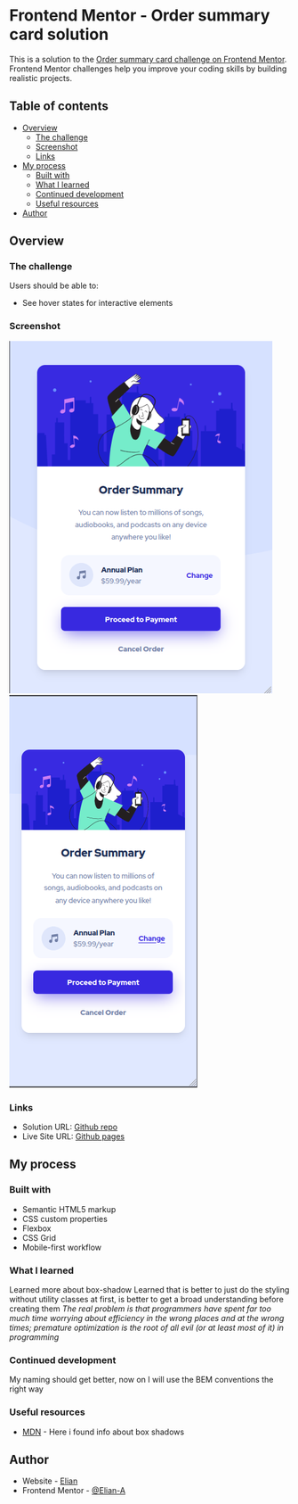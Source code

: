 # Frontend Mentor - Order summary card solution

This is a solution to the [Order summary card challenge on Frontend Mentor](https://www.frontendmentor.io/challenges/order-summary-component-QlPmajDUj). Frontend Mentor challenges help you improve your coding skills by building realistic projects.

## Table of contents

- [Overview](#overview)
  - [The challenge](#the-challenge)
  - [Screenshot](#screenshot)
  - [Links](#links)
- [My process](#my-process)
  - [Built with](#built-with)
  - [What I learned](#what-i-learned)
  - [Continued development](#continued-development)
  - [Useful resources](#useful-resources)
- [Author](#author)

## Overview

### The challenge

Users should be able to:

- See hover states for interactive elements

### Screenshot

![Desktop Finished Version](./desktop-completed.png)
![Mobile Finished Version](./mobile-completed.png)

### Links

- Solution URL: [Github repo](https://github.com/Elian-A/FM-order-summary)
- Live Site URL: [Github pages](https://elian-a.github.io/FM-order-summary/)

## My process

### Built with

- Semantic HTML5 markup
- CSS custom properties
- Flexbox
- CSS Grid
- Mobile-first workflow

### What I learned

Learned more about box-shadow
Learned that is better to just do the styling without utility classes at first, is better to get a broad understanding before creating them
_The real problem is that programmers have spent far too much time worrying about efficiency in the wrong places and at the wrong times; premature optimization is the root of all evil (or at least most of it) in programming_

### Continued development

My naming should get better, now on I will use the BEM conventions the right way

### Useful resources

- [MDN](https://developer.mozilla.org/en-US/) - Here i found info about box shadows

## Author

- Website - [Elian]()
- Frontend Mentor - [@Elian-A](https://www.frontendmentor.io/profile/Elian-A)

